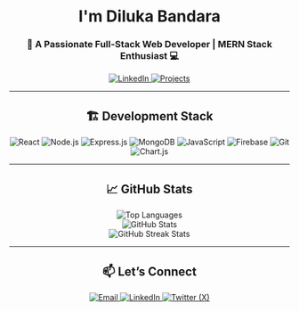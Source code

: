  <h1 align="center"> I'm Diluka Bandara</h1>
<h3 align="center">🚀 A Passionate Full-Stack Web Developer | MERN Stack Enthusiast 💻</h3>

 

 <p align="center">
  <a href="https://www.linkedin.com/in/diluka-bandara-5636ba30a" target="_blank">
    <img src="https://img.shields.io/badge/LinkedIn-0077B5?style=for-the-badge&logo=linkedin&logoColor=white" alt="LinkedIn">
  </a>
  <a href="https://github.com/DilukaB?tab=repositories" target="_blank">
    <img src="https://img.shields.io/badge/GitHub-181717?style=for-the-badge&logo=github&logoColor=white" alt="Projects">
  </a>

</p>




---

<h2 align="center">🏗️ Development Stack</h2>
<p align="center">
  <img src="https://img.shields.io/badge/React-61DAFB?style=for-the-badge&logo=react&logoColor=black" alt="React">
  <img src="https://img.shields.io/badge/Node.js-339933?style=for-the-badge&logo=node.js&logoColor=white" alt="Node.js">
  <img src="https://img.shields.io/badge/Express.js-000000?style=for-the-badge&logo=express&logoColor=white" alt="Express.js">
  <img src="https://img.shields.io/badge/MongoDB-47A248?style=for-the-badge&logo=mongodb&logoColor=white" alt="MongoDB">
  <img src="https://img.shields.io/badge/JavaScript-F7DF1E?style=for-the-badge&logo=javascript&logoColor=black" alt="JavaScript">
  <img src="https://img.shields.io/badge/Firebase-FFCA28?style=for-the-badge&logo=firebase&logoColor=black" alt="Firebase">
  <img src="https://img.shields.io/badge/Git-F05032?style=for-the-badge&logo=git&logoColor=white" alt="Git">
  <img src="https://img.shields.io/badge/Chart.js-FF6384?style=for-the-badge&logo=chartdotjs&logoColor=white" alt="Chart.js">
</p>

---

<h2 align="center">📈 GitHub Stats</h2>
<div align="center">
  <img src="https://github-readme-stats.vercel.app/api/top-langs?username=dilukab&show_icons=true&theme=radical&locale=en&layout=compact" alt="Top Languages">
</div>
<div align="center">
  <img src="https://github-readme-stats.vercel.app/api?username=dilukab&show_icons=true&theme=radical&locale=en" alt="GitHub Stats">
</div>
<div align="center">
  <img src="https://github-readme-streak-stats.herokuapp.com/?user=dilukab&theme=radical" alt="GitHub Streak Stats">
</div>

---

<h2 align="center">📫 Let’s Connect</h2>
<p align="center">
 <a href="mailto:navanjana721@gmail.com">
  <img src="https://img.shields.io/badge/Email-D14836?style=for-the-badge&logo=gmail&logoColor=white" alt="Email">
</a>

  <a href="https://www.linkedin.com/in/diluka-bandara-5636ba30a" target="_blank">
    <img src="https://img.shields.io/badge/LinkedIn-0077B5?style=for-the-badge&logo=linkedin&logoColor=white" alt="LinkedIn">
  </a>
   <a href="https://x.com/DilukaNB" target="_blank">
    <img src="https://img.shields.io/badge/X-000000?style=for-the-badge&logo=x&logoColor=white" alt="Twitter (X)">
  </a>
</p>
